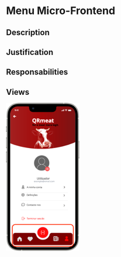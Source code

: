 # Menu Micro-Frontend

## Description

## Justification

## Responsabilities

## Views
<img src="https://github.com/DuarteVDG/aw-project/blob/main/micro-frontends/images/Menu.png?raw=true" style="width: 200px; height: auto;">
  
